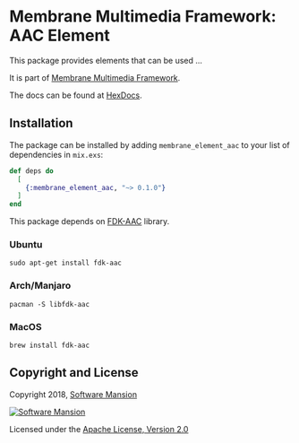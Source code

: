 # Membrane Multimedia Framework: AAC Element

This package provides elements that can be used ...

It is part of [Membrane Multimedia Framework](https://membraneframework.org).

The docs can be found at [HexDocs](https://hexdocs.pm/membrane_element_aac).

## Installation

The package can be installed by adding `membrane_element_aac` to your list of dependencies in `mix.exs`:

```elixir
def deps do
  [
    {:membrane_element_aac, "~> 0.1.0"}
  ]
end
```

This package depends on [FDK-AAC](https://github.com/mstorsjo/fdk-aac) library.

### Ubuntu
```
sudo apt-get install fdk-aac
```

### Arch/Manjaro
```
pacman -S libfdk-aac
```

### MacOS
```
brew install fdk-aac
```

## Copyright and License

Copyright 2018, [Software Mansion](https://swmansion.com/?utm_source=git&utm_medium=readme&utm_campaign=membrane)

[![Software Mansion](https://membraneframework.github.io/static/logo/swm_logo_readme.png)](https://swmansion.com/?utm_source=git&utm_medium=readme&utm_campaign=membrane)

Licensed under the [Apache License, Version 2.0](LICENSE)
